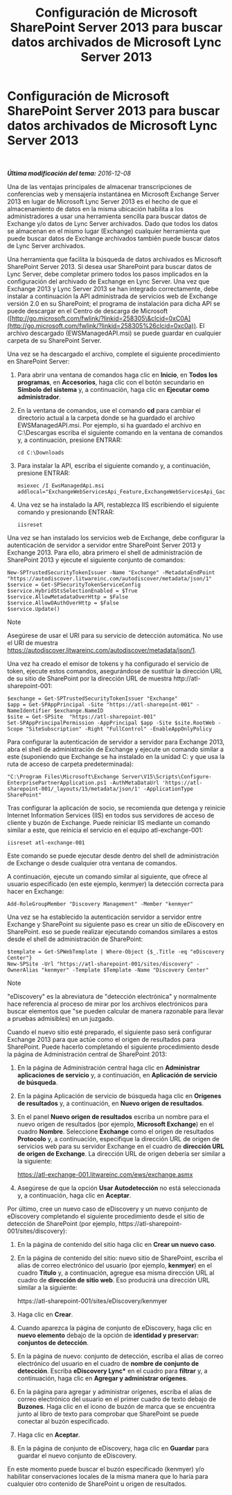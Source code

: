 ﻿---
title: Configuración de Microsoft SharePoint Server 2013 para buscar datos archivados de Microsoft Lync Server 2013
TOCTitle: Configuración de Microsoft SharePoint Server 2013 para buscar datos archivados de Microsoft Lync Server 2013
ms:assetid: 17f49365-8778-4962-a41b-f96faf6902f1
ms:mtpsurl: https://technet.microsoft.com/es-es/library/JJ687978(v=OCS.15)
ms:contentKeyID: 49888902
ms.date: 01/07/2017
mtps_version: v=OCS.15
ms.translationtype: HT
---

# Configuración de Microsoft SharePoint Server 2013 para buscar datos archivados de Microsoft Lync Server 2013

 

_**Última modificación del tema:** 2016-12-08_

Una de las ventajas principales de almacenar transcripciones de conferencias web y mensajería instantánea en Microsoft Exchange Server 2013 en lugar de Microsoft Lync Server 2013 es el hecho de que el almacenamiento de datos en la misma ubicación habilita a los administradores a usar una herramienta sencilla para buscar datos de Exchange y/o datos de Lync Server archivados. Dado que todos los datos se almacenan en el mismo lugar (Exchange) cualquier herramienta que puede buscar datos de Exchange archivados también puede buscar datos de Lync Server archivados.

Una herramienta que facilita la búsqueda de datos archivados es Microsoft SharePoint Server 2013. Si desea usar SharePoint para buscar datos de Lync Server, debe completar primero todos los pasos implicados en la configuración del archivado de Exchange en Lync Server. Una vez que Exchange 2013 y Lync Server 2013 se han integrado correctamente, debe instalar a continuación la API administrada de servicios web de Exchange versión 2.0 en su SharePoint; el programa de instalación para dicha API se puede descargar en el Centro de descarga de Microsoft ([http://go.microsoft.com/fwlink/?linkid=258305\&clcid=0xC0A](http://go.microsoft.com/fwlink/?linkid=258305%26clcid=0xc0a)). El archivo descargado (EWSManagedAPI.msi) se puede guardar en cualquier carpeta de su SharePoint Server.

Una vez se ha descargado el archivo, complete el siguiente procedimiento en SharePoint Server:

1.  Para abrir una ventana de comandos haga clic en **Inicio**, en **Todos los programas**, en **Accesorios**, haga clic con el botón secundario en **Símbolo del sistema** y, a continuación, haga clic en **Ejecutar como administrador**.

2.  En la ventana de comandos, use el comando **cd** para cambiar el directorio actual a la carpeta donde se ha guardado el archivo EWSManagedAPI.msi. Por ejemplo, si ha guardado el archivo en C:\\Descargas escriba el siguiente comando en la ventana de comandos y, a continuación, presione ENTRAR:
    
        cd C:\Downloads

3.  Para instalar la API, escriba el siguiente comando y, a continuación, presione ENTRAR:
    
        msiexec /I EwsManagedApi.msi addlocal="ExchangeWebServicesApi_Feature,ExchangeWebServicesApi_Gac"

4.  Una vez se ha instalado la API, restablezca IIS escribiendo el siguiente comando y presionando ENTRAR:
    
        iisreset

Una vez se han instalado los servicios web de Exchange, debe configurar la autenticación de servidor a servidor entre SharePoint Server 2013 y Exchange 2013. Para ello, abra primero el shell de administración de SharePoint 2013 y ejecute el siguiente conjunto de comandos:

    New-SPTrustedSecurityTokenIssuer -Name "Exchange" -MetadataEndPoint "https://autodiscover.litwareinc.com/autodiscover/metadata/json/1"
    $service = Get-SPSecurityTokenServiceConfig
    $service.HybridStsSelectionEnabled = $True
    $service.AllowMetadataOverHttp = $False
    $service.AllowOAuthOverHttp = $False
    $service.Update()


> [!NOTE]
> Asegúrese de usar el URI para su servicio de detección automática. No use el URI de muestra https://autodiscover.litwareinc.com/autodiscover/metadata/json/1.



Una vez ha creado el emisor de tokens y ha configurado el servicio de token, ejecute estos comandos, asegurándose de sustituir la dirección URL de su sitio de SharePoint por la dirección URL de muestra http://atl-sharepoint-001:

    $exchange = Get-SPTrustedSecurityTokenIssuer "Exchange"
    $app = Get-SPAppPrincipal -Site "https://atl-sharepoint-001" -NameIdentifier $exchange.NameID
    $site = Get-SPSite  "https://atl-sharepoint-001"
    Set-SPAppPrincipalPermission -AppPrincipal $app -Site $site.RootWeb -Scope "SiteSubscription" -Right "FullControl" -EnableAppOnlyPolicy

Para configurar la autenticación de servidor a servidor para Exchange 2013, abra el shell de administración de Exchange y ejecute un comando similar a este (suponiendo que Exchange se ha instalado en la unidad C: y que usa la ruta de acceso de carpeta predeterminada):

    "C:\Program Files\Microsoft\Exchange Server\V15\Scripts\Configure-EnterprisePartnerApplication.ps1 -AuthMetaDataUrl 'https://atl-sharepoint-001/_layouts/15/metadata/json/1' -ApplicationType SharePoint"

Tras configurar la aplicación de socio, se recomienda que detenga y reinicie Internet Information Services (IIS) en todos sus servidores de acceso de cliente y buzón de Exchange. Puede reiniciar IIS mediante un comando similar a este, que reinicia el servicio en el equipo atl-exchange-001:

    iisreset atl-exchange-001

Este comando se puede ejecutar desde dentro del shell de administración de Exchange o desde cualquier otra ventana de comandos.

A continuación, ejecute un comando similar al siguiente, que ofrece al usuario especificado (en este ejemplo, kenmyer) la detección correcta para hacer en Exchange:

    Add-RoleGroupMember "Discovery Management" -Member "kenmyer"

Una vez se ha establecido la autenticación servidor a servidor entre Exchange y SharePoint su siguiente paso es crear un sitio de eDiscovery en SharePoint. eso se puede realizar ejecutando comandos similares a estos desde el shell de administración de SharePoint:

    $template = Get-SPWebTemplate | Where-Object {$_.Title -eq "eDiscovery Center"}
    New-SPSite -Url "https://atl-sharepoint-001/sites/discovery" -OwnerAlias "kenmyer" -Template $Template -Name "Discovery Center"


> [!NOTE]
> "eDiscovery" es la abreviatura de "detección electrónica" y normalmente hace referencia al proceso de mirar por los archivos electrónicos para buscar elementos que "se pueden calcular de manera razonable para llevar a pruebas admisibles) en un juzgado.



Cuando el nuevo sitio esté preparado, el siguiente paso será configurar Exchange 2013 para que actúe como el origen de resultados para SharePoint. Puede hacerlo completando el siguiente procedimiento desde la página de Administración central de SharePoint 2013:

1.  En la página de Administración central haga clic en **Administrar aplicaciones de servicio** y, a continuación, en **Aplicación de servicio de búsqueda**.

2.  En la página Aplicación de servicio de búsqueda haga clic en **Orígenes de resultados** y, a continuación, en **Nuevo origen de resultados**.

3.  En el panel **Nuevo origen de resultados** escriba un nombre para el nuevo origen de resultados (por ejemplo, **Microsoft Exchange**) en el cuadro **Nombre**. Seleccione **Exchange** como el origen de resultados **Protocolo** y, a continuación, especifique la dirección URL de origen de servicios web para su servidor Exchange en el cuadro de **dirección URL de origen de Exchange**. La dirección URL de origen debería ser similar a la siguiente:
    
    https://atl-exchange-001.litwareinc.com/ews/exchange.asmx

4.  Asegúrese de que la opción **Usar Autodetección** no está seleccionada y, a continuación, haga clic en **Aceptar**.

Por último, cree un nuevo caso de eDiscovery y un nuevo conjunto de eDiscovery completando el siguiente procedimiento desde el sitio de detección de SharePoint (por ejemplo, https://atl-sharepoint-001/sites/discovery):

1.  En la página de contenido del sitio haga clic en **Crear un nuevo caso**.

2.  En la página de contenido del sitio: nuevo sitio de SharePoint, escriba el alias de correo electrónico del usuario (por ejemplo, **kenmyer**) en el cuadro **Título** y, a continuación, agregue esa misma dirección URL al cuadro de **dirección de sitio web**. Eso producirá una dirección URL similar a la siguiente:
    
    https://atl-sharepoint-001/sites/eDiscovery/kenmyer

3.  Haga clic en **Crear**.

4.  Cuando aparezca la página de conjunto de eDiscovery, haga clic en **nuevo elemento** debajo de la opción de **identidad y preservar: conjuntos de detección**.

5.  En la página de nuevo: conjunto de detección, escriba el alias de correo electrónico del usuario en el cuadro de **nombre de conjunto de detección**. Escriba **eDiscovery Lync\*** en el cuadro para **filtrar** y, a continuación, haga clic en **Agregar y administrar orígenes**.

6.  En la página para agregar y administrar orígenes, escriba el alias de correo electrónico del usuario en el primer cuadro de texto debajo de **Buzones**. Haga clic en el icono de buzón de marca que se encuentra junto al libro de texto para comprobar que SharePoint se puede conectar al buzón especificado.

7.  Haga clic en **Aceptar**.

8.  En la página de conjunto de eDiscovery, haga clic en **Guardar** para guardar el nuevo conjunto de eDiscovery.

En este momento puede buscar el buzón especificado (kenmyer) y/o habilitar conservaciones locales de la misma manera que lo haría para cualquier otro contenido de SharePoint u origen de resultados.

